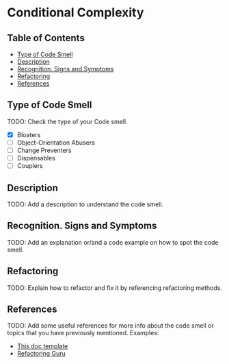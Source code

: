 # Conditional Complexity

## Table of Contents

- [Type of Code Smell](#type-of-code-smell)
- [Description](#description)
- [Recognition. Signs and Symptoms](#recognition-signs-and-symptoms)
- [Refactoring](#refactoring)
- [References](#references)

## Type of Code Smell

TODO: Check the type of your Code smell.

- [x] Bloaters
- [ ] Object-Orientation Abusers
- [ ] Change Preventers
- [ ] Dispensables
- [ ] Couplers

## Description

TODO: Add a description to understand the code smell.

## Recognition. Signs and Symptoms

TODO: Add an explanation or/and a code example on how to spot the code smell.

## Refactoring

TODO: Explain how to refactor and fix it by referencing refactoring methods.

## References

TODO: Add some useful references for more info about the code smell or topics that you have previously mentioned. Examples:

- [This doc template](https://gist.github.com/reymon359/1dbeab82c0323cc2d6e0d010ba71ebe4)
- [Refactoring Guru](<Link to your code smell in refactoring.guru>)
